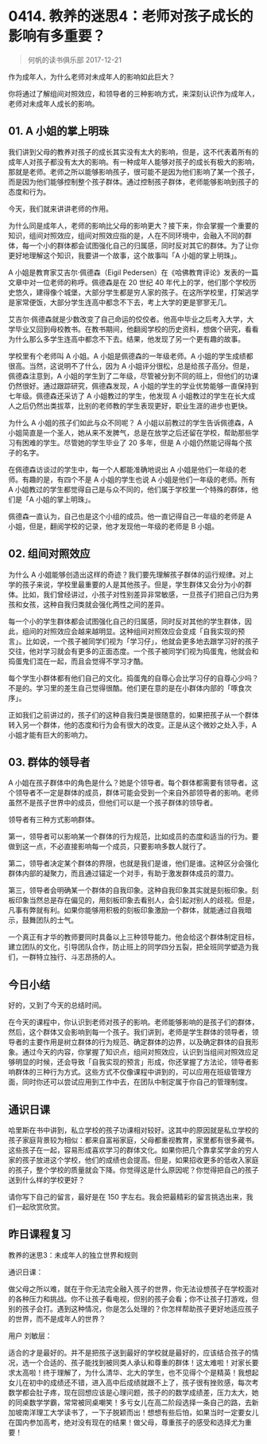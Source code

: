 # 0414. 教养的迷思4：老师对孩子成长的影响有多重要？
> 何帆的读书俱乐部
2017-12-21

作为成年人，为什么老师对未成年人的影响如此巨大？

你将通过了解组间对照效应，和领导者的三种影响方式，来深刻认识作为成年人，老师对未成年人成长的影响。

## 01. A 小姐的掌上明珠

我们讲到父母的教养对孩子的成长其实没有太大的影响，但是，这不代表着所有的成年人对孩子都没有太大的影响。有一种成年人能够对孩子的成长有极大的影响，那就是老师。老师之所以能够影响孩子，很可能不是因为他们影响了某一个孩子，而是因为他们能够控制整个孩子群体。通过控制孩子群体，老师能够影响到孩子的态度和行为。

今天，我们就来讲讲老师的作用。

为什么同是成年人，老师的影响比父母的影响更大？接下来，你会掌握一个重要的知识，组间对照效应，组间对照效应指的是，人在不同环境中，会融入不同的群体，每一个小的群体都会试图强化自己的归属感，同时反对其它的群体。为了让你更好地理解这个知识，我要讲一个故事，这个故事叫「A 小姐的掌上明珠」。

A 小姐是教育家艾吉尔·佩德森（Eigil Pedersen）在《哈佛教育评论》发表的一篇文章中对一位老师的称呼。佩德森是在 20 世纪 40 年代上的学，他们那个学校历史悠久，建得像个城堡，大部分学生都是穷人家的孩子。在这所学校里，打架逃学是家常便饭，大部分学生连高中都念不下去，考上大学的更是寥寥无几。

艾吉尔·佩德森就是少数改变了自己命运的佼佼者。他高中毕业之后考入大学，大学毕业又回到母校教书。在教书期间，他翻阅学校的历史资料，想做个研究，看看为什么那么多学生连高中都念不下去。结果，他发现了另一个更有趣的故事。

学校里有个老师叫 A 小姐。A 小姐是佩德森的一年级老师。A 小姐的学生成绩都很高。当然，这说明不了什么，因为 A 小姐评分很松，总是给孩子高分。但是，佩德森注意到，A 小姐的学生到了二年级，尽管被分到不同的班上，但他们的功课仍然很好。通过跟踪研究，佩德森发现，A 小姐的学生的学业优势能够一直保持到七年级。佩德森还采访了 A 小姐教过的学生，他发现 A 小姐教过的学生在长大成人之后仍然出类拔萃，比别的老师教的学生表现更好，职业生涯的进步也更快。

为什么 A 小姐的孩子们如此与众不同呢？ A 小姐以前教过的学生告诉佩德森，A 小姐简直是一个圣人，她从来不发脾气，总是在放学之后还留在学校，帮助那些学习有困难的学生。尽管她的学生毕业了 20 多年，但是 A 小姐仍然能记得每个孩子的名字。

在佩德森访谈过的学生中，每一个人都能准确地说出 A 小姐是他们一年级的老师。有趣的是，有四个不是 A 小姐的学生也说 A 小姐是他们一年级的老师。所有 A 小姐教过的学生都觉得自己是与众不同的，他们属于学校里一个特殊的群体，他们是「A 小姐的掌上明珠」。

佩德森一直认为，自己也是这个小组的成员。他一直记得自己一年级的老师是 A 小姐，但是，翻阅学校的记录，他才发现他一年级的老师是 B 小姐。

## 02. 组间对照效应

为什么 A 小姐能够创造出这样的奇迹？我们要先理解孩子群体的运行规律。对上学的孩子来说，学校里最重要的人是其他孩子。但是，学生群体又会分为小的群体。比如，我们曾经讲过，小孩子对性别差异非常敏感，一旦孩子们把自己归为男孩和女孩，这种自我归类就会强化两性之间的差异。

每一个小的学生群体都会试图强化自己的归属感，同时反对其他的学生群体，因此，组间的对照效应会越来越明显。这种组间对照效应会变成「自我实现的预言」。比如说，一个孩子被同学们视为「学习仔」，他就会更多地去跟学习好的孩子交往，他对学习就会有更多的正面态度。一个孩子被同学们视为捣蛋鬼，他就会和捣蛋鬼们混在一起，而且会觉得不学习才酷。

每个学生小群体都有他们自己的文化。捣蛋鬼的自尊心会比学习仔的自尊心少吗？不是的。学习里的差生自己觉得很酷。他们更在意的是在小群体内部的「啄食次序」。

正如我们之前讲过的，孩子们的这种自我归类是很随意的，如果把孩子从一个群体转入另一个群体，他的态度和行为会有很大的改变。正是从这个微妙之处入手，A小姐才能有巨大的影响力。

## 03. 群体的领导者

A 小姐在孩子群体中的角色是什么？她是个领导者。每个群体都需要有领导者。这个领导者不一定是群体的成员，群体可能会受到一个来自外部领导者的影响。老师虽然不是孩子世界中的成员，但他们可以是一个孩子群体的领导者。

领导者有三种方式影响群体。

第一，领导者可以影响某一个群体的行为规范，比如成员的态度和适当的行为。要做到这一点，不必直接影响每一个成员，只要影响多数人就行了。

第二，领导者决定某个群体的界限，也就是我们是谁，他们是谁。这种区分会强化群体内部的凝聚力，而且通过锚定一个对手，有助于激发群体成员的潜力。

第三，领导者会明确某一个群体的自我印象。这种自我印象其实就是刻板印象。刻板印象当然总是存在偏见的，用刻板印象去看别人，会引起对别人的歧视。但是，凡事有弊就有利。如果你能够用积极的刻板印象激励一个群体，就能通过自我暗示，鼓舞团队的士气。

一个真正有才华的教师要同时具备以上三种领导能力。他会给这个群体制定目标，建立团队的文化，引导团队合作，防止班上的同学四分五裂，把全班同学塑造为我们，一群特立独行、斗志昂扬的人。

## 今日小结

好的，又到了今天的总结时间。

在今天的课程中，你认识到老师对孩子的影响。老师能够影响的是孩子们的群体，然后，这个群体又会影响到每一个孩子。我们讲到，老师是学生群体的领导者，领导者的主要作用是树立群体的行为规范、确定群体的边界，以及确定群体的自我形象。通过今天的内容，你掌握了知识点，组间对照效应，认识到当组间对照效应足够明显的时候，还会导致「自我实现的预言」形成，你还掌握了方法论，领导者影响群体的三种行为方式。这些方式不仅像课程中讲到的，可以应用在班级管理方面，同时你还可以尝试应用到工作中去，在团队中制定属于你自己的管理制度。

## 通识日课

哈里斯在书中讲到，私立学校的孩子功课相对较好。这其中的原因就是私立学校的孩子家庭背景较为相似：都来自富裕家庭，父母都重视教育，家里都有很多藏书。这些孩子在一起，容易形成喜欢学习的群体文化。如果你把几个靠拿奖学金的穷人家的孩子放进这个学校，他们的成绩也会提高。但是，如果招收更多的低收入家庭的孩子，整个学校的质量就会下降。你觉得这是什么原因呢？你觉得把自己的孩子送到什么样的学校更好？

请你写下自己的留言，最好是在 150 字左右。我会把最精彩的留言挑选出来，我们一起欣赏欣赏。

## 昨日课程复习

教养的迷思3：未成年人的独立世界和规则

通识日课：

做父母之所以难，就在于你无法完全融入孩子的世界，你无法设想孩子在学校面对的各种压力和挑战。你不让孩子看电视，但别的孩子会看；你不让孩子打游戏，但别的孩子会打。遇到这种情况，你是怎么处理的？你怎样帮助孩子更好地适应孩子的世界，而不是成年人的世界？

用户 刘敏层：

适合的才是最好的。并不是把孩子送到最好的学校就是最好的，应该结合孩子的情况，选一个合适的、孩子能找到被同类人承认和尊重的群体！这太难啦！对家长要求太高啦！终于理解了，为什么清华、北大的学生，也不见得个个是精英！我想起女儿在初中的成绩还不错，进入高中后成绩就跟不上了，孩子很有挫败感，每次考数学都会肚子疼，现在回想应该是心理问题，孩子的的数学成绩差，压力太大，她的同桌数学学霸，常常被同桌嘲笑！多亏女儿在高二阶段选择一条自己的路，去新加坡南洋理工大学读书了，一下子脱颖而出！想想有些后怕，如果当时一定要女儿在国内参加高考，绝对没有现在的结果！做父母，尊重孩子的感受和选择尤为重要！


